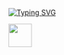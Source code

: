 <a href="https://git.io/typing-svg"><img src="https://readme-typing-svg.demolab.com?font=Fira+Code&weight=450&size=40&pause=1000&color=0B54F7&background=78FF2600&vCenter=true&multiline=true&width=500&height=60&lines=Hi+there!++I'm+Pavel!" alt="Typing SVG" /></a>

 <img src="https://github.com/blackcater/blackcater/raw/main/images/Hi.gif" height="46"/>


